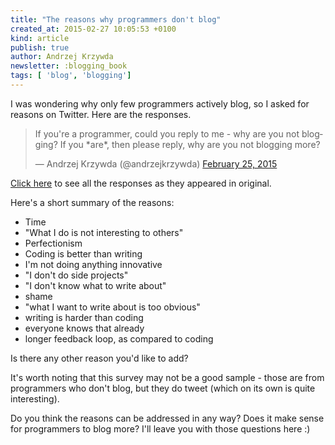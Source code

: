 ```yaml
---
title: "The reasons why programmers don't blog"
created_at: 2015-02-27 10:05:53 +0100
kind: article
publish: true
author: Andrzej Krzywda
newsletter: :blogging_book
tags: [ 'blog', 'blogging']
---
```


I was wondering why only few programmers actively blog, so I asked for reasons on Twitter. Here are the responses.

<!-- more -->

<blockquote class="twitter-tweet" lang="en"><p>If you&#39;re a programmer, could you reply to me - why are you not blogging?&#10;&#10;If you *are*, then please reply, why are you not blogging more?</p>&mdash; Andrzej Krzywda (@andrzejkrzywda) <a href="https://twitter.com/andrzejkrzywda/status/570576814151757824">February 25, 2015</a></blockquote> <script async src="//platform.twitter.com/widgets.js" charset="utf-8"></script>

<a href="https://twitter.com/andrzejkrzywda/status/570576814151757824">Click here</a> to see all the responses as they appeared in original.

Here's a short summary of the reasons:

* Time
* "What I do is not interesting to others"
* Perfectionism
* Coding is better than writing
* I'm not doing anything innovative
* "I don't do side projects"
* "I don't know what to write about"
* shame
* "what I want to write about is too obvious"
* writing is harder than coding
* everyone knows that already
* longer feedback loop, as compared to coding

Is there any other reason you'd like to add?

It's worth noting that this survey may not be a good sample - those are from programmers who don't blog, but they do tweet (which on its own is quite interesting).

Do you think the reasons can be addressed in any way? Does it make sense for programmers to blog more? I'll leave you with those questions here :)

